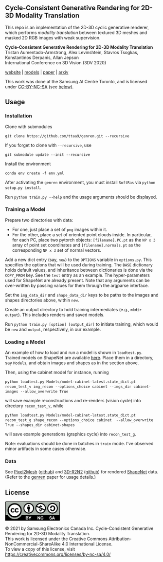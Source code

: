 ## Cycle-Consistent Generative Rendering for 2D-3D Modality Translation 

This repo is an implementation of the 2D-3D cyclic generative renderer, which performs *modality translation* between textured 3D meshes and masked 2D RGB images with weak supervision.

**Cycle-Consistent Generative Rendering for 2D-3D Modality Translation**  
Tristan Aumentado-Armstrong, Alex Levinshtein, Stavros Tsogkas, Konstantinos Derpanis, Allan Jepson  
International Conference on 3D Vision (3DV 2020)

[website](https://ttaa9.github.io/genren/) |
[models](https://ln.sync.com/dl/13b71fa40/4eyzp337-ixvghei7-t94i5edm-ndx4p2ww) |
[paper](https://ieeexplore.ieee.org/document/9320324) |
[arxiv](https://arxiv.org/abs/2011.08026)

This work was done at the Samsung AI Centre Toronto, and is licensed under [CC-BY-NC-SA](https://creativecommons.org/licenses/by-nc-sa/4.0/) (see [below](#license)).

## Usage

### Installation

Clone with submodules
   
    git clone https://github.com/ttaa9/genren.git --recursive

If you forget to clone with `--recursive`, use

    git submodule update --init --recursive

Install the environment

    conda env create -f env.yml

After activating the `genren` environment, you must install `SoftRas` via `python setup.py install`.

Run `python train.py --help` and the usage arguments should be displayed.

### Training a Model

Prepare two directories with data: 
 - For one, just place a set of `png` images within it.
 - For the other, place a set of oriented point clouds inside. In particular, for each PC, place two pytorch objects: `[filename].PC.pt` as the `NP x 3` array of point set coordinates and `[filename].normals.pt` as the corresponding `NP x 3` set of normal vectors.

Add a new dict entry (say, `new`) to the `OPTIONS` variable in `options.py`. This specifies the options that will be used during training. The `BASE` dictionary holds default values, and inheritance between dictionaries is done via the `COPY_FROM` key. 
See the `test` entry as an example.
The hyper-parameters used for ShapeNet are already present. Note that any arguments can be over-written by passing values for them through the argparse interface. 

Set the `img_data_dir` and `shape_data_dir` keys to be paths to the images and shapes directories above, within `new`.

Create an output directory to hold training intermediates (e.g., `mkdir output`). This includes renders and saved models.   
 
Run `python train.py [option] [output_dir]` to initiate training, which would be `new` and `output`, respectively, in our example. 

### Loading a Model

An example of how to load and run a model is shown in `loadtest.py`.
Trained models on ShapeNet are available [here](https://ln.sync.com/dl/13b71fa40/4eyzp337-ixvghei7-t94i5edm-ndx4p2ww).
Place them in a directory, say `Models`, and obtain images and shapes as in the section above. 

Then, using the cabinet model for instance, running 
```
python loadtest.py Models/model-cabinet-latest.state_dict.pt recon_test_v img_recon --options_choice cabinet --imgs_dir cabinet-images --allow_overwrite True
```
will save example reconstructions and re-renders (vision cycle) into directory `recon_test_v`, while
```
python loadtest.py Models/model-cabinet-latest.state_dict.pt recon_test_g shape_recon --options_choice cabinet  --allow_overwrite True --shapes_dir cabinet-shapes
```
will save example generations (graphics cycle) into `recon_test_g`.

Note: evaluations should be done in batches in `train` mode. I've observed minor artifacts in some cases otherwise. 

### Data

See [Pixel2Mesh](https://arxiv.org/abs/1804.01654) ([github](https://github.com/nywang16/Pixel2Mesh)) and [3D-R2N2](https://arxiv.org/abs/1604.00449) ([github](https://github.com/chrischoy/3D-R2N2)) for rendered [ShapeNet](https://shapenet.org/) data. (Refer to the [genren](https://arxiv.org/abs/2011.08026) paper for usage details.)

## License

[<img src="./.storage/by-nc-sa.png" alt="CC-BY-NC-SA" width="180"/>](https://creativecommons.org/licenses/by-nc-sa/4.0/)

&copy; 2021 by Samsung Electronics Canada Inc. Cycle-Consistent Generative Rendering for 2D-3D Modality Translation.  
This work is licensed under the Creative Commons Attribution-NonCommercial-ShareAlike 4.0 International License.  
To view a copy of this license, visit  
https://creativecommons.org/licenses/by-nc-sa/4.0/

